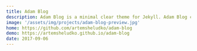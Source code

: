 ```yaml
---
title: Adam Blog
description: Adam Blog is a minimal clear theme for Jekyll. Adam Blog content focused design will give your readers a great reading experience
image: '/assets/img/projects/adam-blog-preview.jpg'
home: https://github.com/artemsheludko/adam-blog
demo: https://artemsheludko.github.io/adam-blog
date: 2017-09-06
---
```

